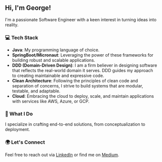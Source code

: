 ## Hi, I'm George!

I'm a passionate Software Engineer with a keen interest in turning ideas into reality.

### 💻 Tech Stack

- **Java**: My programming language of choice.
- **SpringBoot/Micronaut**: Leveraging the power of these frameworks for building robust and scalable applications.
- **DDD (Domain-Driven Design)**: I am a firm believer in designing software that reflects the real-world domain it serves. DDD guides my approach to creating maintainable and expressive code.
- **Clean Architecture**: Following the principles of clean code and separation of concerns, I strive to build systems that are modular, testable, and adaptable.
- **Cloud**: Embracing the cloud to deploy, scale, and maintain applications with services like AWS, Azure, or GCP.

### 🚀 What I Do

I specialize in crafting end-to-end solutions, from conceptualization to deployment.

### 🌍 Let's Connect

Feel free to reach out via [LinkedIn](https://www.linkedin.com/in/george-berar-b62a45105/) or find me on [Medium](https://medium.com/@georgeberar).

